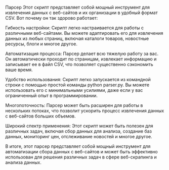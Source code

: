 Парсер
Этот скрипт представляет собой мощный инструмент для извлечения данных с веб-сайтов и их организации в удобный формат CSV. Вот почему он так здорово работает:

Гибкость настройки: Скрипт легко настраивается для работы с различными веб-сайтами. Вы можете адаптировать его для извлечения данных из любых страниц, включая каталоги товаров, новостные ресурсы, блоги и многое другое.

Автоматизация процесса: Парсер делает всю тяжелую работу за вас. Он автоматически проходит по страницам, извлекает информацию и записывает ее в файл CSV, что позволяет существенно сэкономить ваше время.

Удобство использования: Скрипт легко запускается из командной строки с помощью простой команды python parser.py. Вы можете использовать его с минимальными усилиями, даже если у вас ограниченный опыт в программировании.

Многопоточность: Парсер может быть расширен для работы в нескольких потоках, что позволит ускорить процесс извлечения данных с веб-сайтов больших объемов.

Широкий спектр применения: Этот скрипт может быть полезен для различных задач, включая сбор данных для анализа, создание баз данных, мониторинг цен, отслеживание новостей и многое другое.

В итоге, этот парсер представляет собой мощный инструмент для автоматизации сбора данных с веб-сайтов и может быть эффективно использован для решения различных задач в сфере веб-скрапинга и анализа данных.
